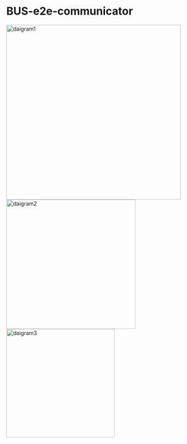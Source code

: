 # BUS-e2e-communicator

<img width="459" alt="daigram1" src="https://user-images.githubusercontent.com/22011659/196692883-cd214401-f7bb-4fd2-b613-b7b5837960f1.png">
<img width="340" alt="daigram2" src="https://user-images.githubusercontent.com/22011659/196692899-66cb91e6-7aaf-4f57-a2f2-218fc5ed4416.png">
<img width="285" alt="daigram3" src="https://user-images.githubusercontent.com/22011659/196692908-abf61ca6-eb86-4467-81a6-f1ad5aeea518.png">
